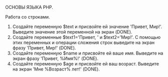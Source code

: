 ﻿ОСНОВЫ ЯЗЫКА PHP.

Работа со строками.

1. Создайте переменную $text и присвойте ей значение 'Привет, Мир!'. Выведите значение этой переменной на экран (DONE).
2. Создайте переменные $text1='Привет, ' и $text2='Мир!'. С помощью этих переменных и операции сложения строк выведите на экран фразу 'Привет, Мир!' (DONE).
3. Создайте переменную $name и присвойте ей ваше имя. Выведите на экран фразу 'Привет, %Имя%!' (DONE).
4. Создайте переменную $age и присвойте ей ваш возраст. Выведите на экран 'Мне %Возраст% лет!' (DONE).